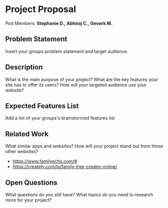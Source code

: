 # Project Proposal

Pod Members: **Stephanie D., Abhiraj C., Gevork M.**

## Problem Statement

Insert your groups problem statement and target audience.

## Description

What is the main purpose of your project? What are the key features your site has to offer its users? How will your targeted audience use your website?

## Expected Features List

Add a list of your groups's brainstormed features list

## Related Work

What similar apps and websites? How will your project stand out from these other websites?
- https://www.familyecho.com/#
- https://creately.com/lp/family-tree-creator-online/

## Open Questions

What questions do you still have? What topics do you need to research more for your project?
